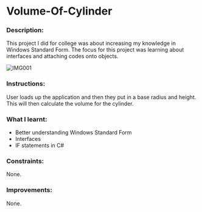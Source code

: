 # Volume-Of-Cylinder

### Description: 

This project I did for college was about increasing my knowledge in Windows Standard Form. The focus for this project was learning about interfaces and attaching codes onto objects.

![IMG001](https://user-images.githubusercontent.com/45819118/71189266-71dec200-227a-11ea-9990-a67e220b4787.PNG)

### Instructions:

User loads up the application and then they put in a base radius and height. This will then calculate the volume for the cylinder.

### What I learnt:
- Better understanding Windows Standard Form
- Interfaces
- IF statements in C#

### Constraints:

None.

### Improvements:

None.
